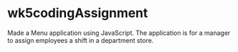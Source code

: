 # wk5codingAssignment
Made a Menu application using JavaScript. The application is for a manager to assign employees a shift in a department store.
